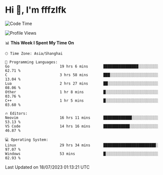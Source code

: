 # Hi 👋, I'm fffzlfk

<!--START_SECTION:waka-->
![Code Time](http://img.shields.io/badge/Code%20Time-317%20hrs%2016%20mins-blue)

![Profile Views](http://img.shields.io/badge/Profile%20Views-0-blue)

📊 **This Week I Spent My Time On** 

```text
🕑︎ Time Zone: Asia/Shanghai

💬 Programming Languages: 
Go                       19 hrs 6 mins       ████████████████░░░░░░░░░   62.71 % 
C                        3 hrs 58 mins       ███░░░░░░░░░░░░░░░░░░░░░░   13.04 % 
Lua                      2 hrs 27 mins       ██░░░░░░░░░░░░░░░░░░░░░░░   08.06 % 
Other                    1 hr 8 mins         █░░░░░░░░░░░░░░░░░░░░░░░░   03.76 % 
C++                      1 hr 5 mins         █░░░░░░░░░░░░░░░░░░░░░░░░   03.60 % 

🔥 Editors: 
Neovim                   16 hrs 11 mins      █████████████░░░░░░░░░░░░   53.13 % 
VS Code                  14 hrs 16 mins      ████████████░░░░░░░░░░░░░   46.87 % 

💻 Operating System: 
Linux                    29 hrs 34 mins      ████████████████████████░   97.07 % 
Windows                  53 mins             █░░░░░░░░░░░░░░░░░░░░░░░░   02.93 % 
```


 Last Updated on 18/07/2023 01:13:21 UTC
<!--END_SECTION:waka-->

